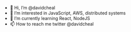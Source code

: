 - 👋 Hi, I’m @davidcheal
- 👀 I’m interested in JavaScript, AWS, distributed systems
- 🌱 I’m currently learning React, NodeJS
- 📫 How to reach me twitter @davidcheal

<!---
davidcheal/davidcheal is a ✨ special ✨ repository because its `README.md` (this file) appears on your GitHub profile.
You can click the Preview link to take a look at your changes.
--->
